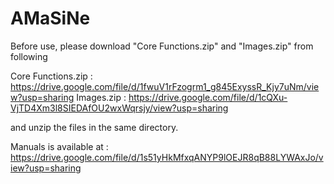 # AMaSiNe

Before use, please download "Core Functions.zip" and "Images.zip" from following

Core Functions.zip : https://drive.google.com/file/d/1fwuV1rFzogrm1_g845ExyssR_Kjy7uNm/view?usp=sharing
Images.zip : https://drive.google.com/file/d/1cQXu-VjTD4Xm3l8SIEDAfOU2wxWqrsjy/view?usp=sharing

and unzip the files in the same directory.

Manuals is available at : https://drive.google.com/file/d/1s51yHkMfxqANYP9lOEJR8qB88LYWAxJo/view?usp=sharing
